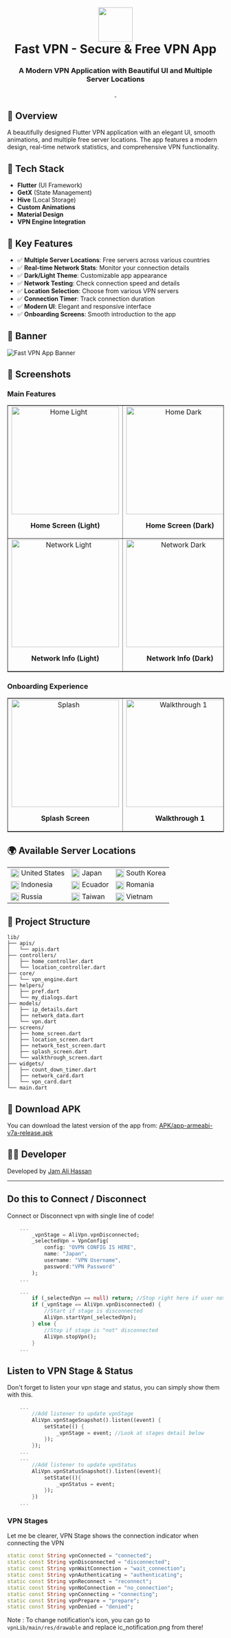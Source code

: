 <div align="center">
  <h1>
    <img src="assets/images/logo-removebg.png" width="80px"><br/>
    Fast VPN - Secure & Free VPN App
  </h1>
  <h3>A Modern VPN Application with Beautiful UI and Multiple Server Locations</h3>
</div>

<p align="center">
    <a href="https://github.com/jamalihassan0307/" target="_blank">
        <img alt="" src="https://img.shields.io/badge/GitHub-100000?style=for-the-badge&logo=github&logoColor=white" />
    </a>
    <a href="https://www.linkedin.com/in/jamalihassan0307/" target="_blank">
        <img alt="" src="https://img.shields.io/badge/LinkedIn-0077B5?style=for-the-badge&logo=linkedin&logoColor=white" />
    </a>
</p>

## 📌 Overview

A beautifully designed Flutter VPN application with an elegant UI, smooth animations, and multiple free server locations. The app features a modern design, real-time network statistics, and comprehensive VPN functionality.

## 🚀 Tech Stack

- **Flutter** (UI Framework)
- **GetX** (State Management)
- **Hive** (Local Storage)
- **Custom Animations**
- **Material Design**
- **VPN Engine Integration**

## 🔑 Key Features

- ✅ **Multiple Server Locations**: Free servers across various countries
- ✅ **Real-time Network Stats**: Monitor your connection details
- ✅ **Dark/Light Theme**: Customizable app appearance
- ✅ **Network Testing**: Check connection speed and details
- ✅ **Location Selection**: Choose from various VPN servers
- ✅ **Connection Timer**: Track connection duration
- ✅ **Modern UI**: Elegant and responsive interface
- ✅ **Onboarding Screens**: Smooth introduction to the app

## 📸 Banner

<img src="screenshots/VPN_banner.png" alt="Fast VPN App Banner" />

## 📸 Screenshots

### Main Features

<table border="1">
  <tr>
    <td align="center">
      <img src="screenshots/home (light theme).png" alt="Home Light" width="250"/>
      <p><b>Home Screen (Light)</b></p>
    </td>
    <td align="center">
      <img src="screenshots/home (dark theme).png" alt="Home Dark" width="250"/>
      <p><b>Home Screen (Dark)</b></p>
    </td>
    <td align="center">
      <img src="screenshots/vpn_location(light theme).png" alt="Locations" width="250"/>
      <p><b>VPN Locations</b></p>
    </td>
  </tr>
  <tr>
    <td align="center">
      <img src="screenshots/network_info(light theme).png" alt="Network Light" width="250"/>
      <p><b>Network Info (Light)</b></p>
    </td>
    <td align="center">
      <img src="screenshots/network_info(dark theme).png" alt="Network Dark" width="250"/>
      <p><b>Network Info (Dark)</b></p>
    </td>
    <td align="center">
      <img src="screenshots/toast.png" alt="Toast" width="250"/>
      <p><b>Status Updates</b></p>
    </td>
  </tr>
</table>

### Onboarding Experience

<table border="1">
  <tr>
    <td align="center">
      <img src="screenshots/splash.png" alt="Splash" width="250"/>
      <p><b>Splash Screen</b></p>
    </td>
    <td align="center">
      <img src="screenshots/walk1(light theme).png" alt="Walkthrough 1" width="250"/>
      <p><b>Walkthrough 1</b></p>
    </td>
    <td align="center">
      <img src="screenshots/walk2(light theme).png" alt="Walkthrough 2" width="250"/>
      <p><b>Walkthrough 2</b></p>
    </td>
  </tr>
</table>

## 🌍 Available Server Locations

<table>
  <tr>
    <td>
      <img src="assets/flags/us.png" width="20" style="vertical-align: middle"> United States
    </td>
    <td>
      <img src="assets/flags/japan.png" width="20" style="vertical-align: middle"> Japan
    </td>
    <td>
      <img src="assets/flags/kr.png" width="20" style="vertical-align: middle"> South Korea
    </td>
  </tr>
  <tr>
    <td>
      <img src="assets/flags/id.png" width="20" style="vertical-align: middle"> Indonesia
    </td>
    <td>
      <img src="assets/flags/ec.png" width="20" style="vertical-align: middle"> Ecuador
    </td>
    <td>
      <img src="assets/flags/ro.png" width="20" style="vertical-align: middle"> Romania
    </td>
  </tr>
  <tr>
    <td>
      <img src="assets/flags/ru.png" width="20" style="vertical-align: middle"> Russia
    </td>
    <td>
      <img src="assets/flags/tw.png" width="20" style="vertical-align: middle"> Taiwan
    </td>
    <td>
      <img src="assets/flags/vn.png" width="20" style="vertical-align: middle"> Vietnam
    </td>
  </tr>
</table>

## 📁 Project Structure

```
lib/
├── apis/
│   └── apis.dart
├── controllers/
│   ├── home_controller.dart
│   └── location_controller.dart
├── core/
│   └── vpn_engine.dart
├── helpers/
│   ├── pref.dart
│   └── my_dialogs.dart
├── models/
│   ├── ip_details.dart
│   ├── network_data.dart
│   └── vpn.dart
├── screens/
│   ├── home_screen.dart
│   ├── location_screen.dart
│   ├── network_test_screen.dart
│   ├── splash_screen.dart
│   └── walkthrough_screen.dart
├── widgets/
│   ├── count_down_timer.dart
│   ├── network_card.dart
│   └── vpn_card.dart
└── main.dart
```

## 📱 Download APK

You can download the latest version of the app from:
[APK/app-armeabi-v7a-release.apk](APK/app-armeabi-v7a-release.apk)

## 👨‍💻 Developer

Developed by [Jam Ali Hassan](https://github.com/jamalihassan0307)

---

## Do this to Connect / Disconnect

Connect or Disconnect vpn with single line of code!

```dart
    ...
        _vpnStage = AliVpn.vpnDisconnected;
        _selectedVpn = VpnConfig(
            config: "OVPN CONFIG IS HERE",
            name: "Japan",
            username: "VPN Username",
            password:"VPN Password"
        );
    ...

    ...
        if (_selectedVpn == null) return; //Stop right here if user not select a vpn
        if (_vpnStage == AliVpn.vpnDisconnected) {
            //Start if stage is disconnected
            AliVpn.startVpn(_selectedVpn);
        } else {
            //Stop if stage is "not" disconnected
            AliVpn.stopVpn();
        }
    ...
```

## Listen to VPN Stage & Status

Don't forget to listen your vpn stage and status, you can simply show them with this.

```dart
    ...
        //Add listener to update vpnStage
        AliVpn.vpnStageSnapshot().listen((event) {
            setState(() {
                _vpnStage = event; //Look at stages detail below
            });
        });
    ...
    ...
        //Add listener to update vpnStatus
        AliVpn.vpnStatusSnapshot().listen((event){
            setState((){
                _vpnStatus = event;
            });
        })
    ...
```

### VPN Stages

Let me be clearer, VPN Stage shows the connection indicator when connecting the VPN

```dart
static const String vpnConnected = "connected";
static const String vpnDisconnected = "disconnected";
static const String vpnWaitConnection = "wait_connection";
static const String vpnAuthenticating = "authenticating";
static const String vpnReconnect = "reconnect";
static const String vpnNoConnection = "no_connection";
static const String vpnConnecting = "connecting";
static const String vpnPrepare = "prepare";
static const String vpnDenied = "denied";
```

Note : To change notification's icon, you can go to `vpnLib/main/res/drawable` and replace ic_notification.png from there!
